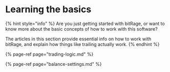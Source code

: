 # Learning the basics

{% hint style="info" %}
Are you just getting started with bitRage, or want to know more about the basic concepts of how to work with this software? 

The articles in this section provide essential info on how to work with bitRage, and explain how things like trailing actually work.
{% endhint %}

{% page-ref page="trading-logic.md" %}

{% page-ref page="balance-settings.md" %}

